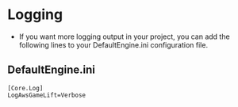 # Logging

- If you want more logging output in your project, you can add the following lines to your DefaultEngine.ini configuration file.

## DefaultEngine.ini
```
[Core.Log]
LogAwsGameLift=Verbose
```